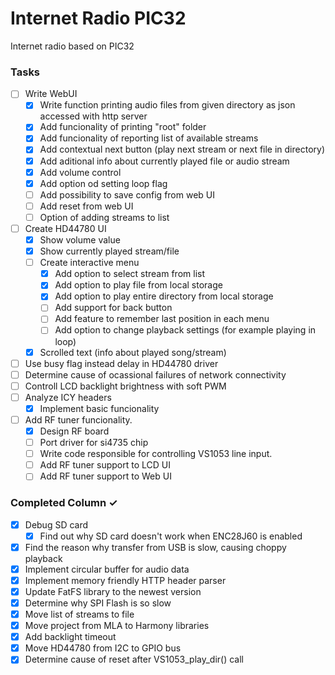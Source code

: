 # Internet Radio PIC32
Internet radio based on PIC32

### Tasks
- [ ] Write WebUI
  - [x] Write function printing audio files from given directory as json accessed with http server
  - [x] Add funcionality of printing "root" folder
  - [x] Add funcionality of reporting list of available streams
  - [x] Add contextual next button (play next stream or next file in directory)
  - [x] Add aditional info about currently played file or audio stream
  - [x] Add volume control
  - [x] Add option od setting loop flag
  - [ ] Add possibility to save config from web UI
  - [ ] Add reset from web UI
  - [ ] Option of adding streams to list
- [ ] Create HD44780 UI
  - [x] Show volume value
  - [x] Show currently played stream/file
  - [ ] Create interactive menu
	- [x] Add option to select stream from list
	- [x] Add option to play file from local storage
    - [x] Add option to play entire directory from local storage
    - [ ] Add support for back button
    - [ ] Add feature to remember last position in each menu
	- [ ] Add option to change playback settings (for example playing in loop)
  - [x] Scrolled text (info about played song/stream)
- [ ] Use busy flag instead delay in HD44780 driver
- [ ] Determine cause of ocassional failures of network connectivity
- [ ] Controll LCD backlight brightness with soft PWM
- [ ] Analyze ICY headers
	- [x] Implement basic funcionality
- [ ] Add RF tuner funcionality.
	- [x] Design RF board
	- [ ] Port driver for si4735 chip
	- [ ] Write code responsible for controlling VS1053 line input.
	- [ ] Add RF tuner support to LCD UI
	- [ ] Add RF tuner support to Web UI

### Completed Column ✓
- [x] Debug SD card
  - [x] Find out why SD card doesn't work when ENC28J60 is enabled
- [x] Find the reason why transfer from USB is slow, causing choppy playback
- [x] Implement circular buffer for audio data
- [x] Implement memory friendly HTTP header parser
- [x] Update FatFS library to the newest version
- [x] Determine why SPI Flash is so slow
- [x] Move list of streams to file
- [x] Move project from MLA to Harmony libraries
- [x] Add backlight timeout
- [x] Move HD44780 from I2C to GPIO bus
- [x] Determine cause of reset after VS1053_play_dir() call
